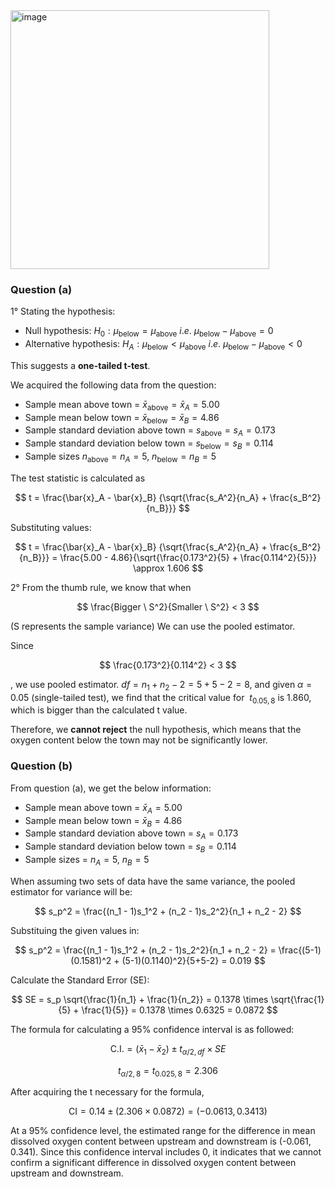 <img width="414" alt="image" src="https://github.com/user-attachments/assets/3e383c19-ace1-48c3-98ca-1eee6f3afac0" />

### Question (a) 
  
1° 
Stating the hypothesis:
- Null hypothesis: $H_0: \mu_{\text{below}} = \mu_{\text{above}}$  $i.e.$ $\mu_{\text{below}} - \mu_{\text{above}} = 0$
- Alternative hypothesis: $H_A: \mu_{\text{below}} < \mu_{\text{above}}$  $i.e.$ $\mu_{\text{below}} - \mu_{\text{above}} < 0$

This suggests a **one-tailed t-test**.

We acquired the following data from the question:
- Sample mean above town = $\bar{x}_{\text{above}} = \bar{x}_A = 5.00$
- Sample mean below town = $\bar{x}_{\text{below}} = \bar{x}_B = 4.86$
- Sample standard deviation above town = $s_{\text{above}} = s_A = 0.173$
- Sample standard deviation below town = $s_{\text{below}} = s_B = 0.114$
- Sample sizes $n_{\text{above}} = n_A = 5$, $n_{\text{below}} = n_B = 5$

The test statistic is calculated as

$$
t = \frac{\bar{x}_A - \bar{x}_B}
{\sqrt{\frac{s_A^2}{n_A} + \frac{s_B^2}{n_B}}}
$$

Substituting values:

$$
t = \frac{\bar{x}_A - \bar{x}_B}
{\sqrt{\frac{s_A^2}{n_A} + \frac{s_B^2}{n_B}}} = \frac{5.00 - 4.86}{\sqrt{\frac{0.173^2}{5} + \frac{0.114^2}{5}}} \approx 1.606
$$

2°
From the thumb rule, we know that when

$$
\frac{Bigger \ S^2}{Smaller \ S^2} < 3
$$

(S represents the sample variance)
We can use the pooled estimator. 

Since 

$$
\frac{0.173^2}{0.114^2} < 3
$$

, we use pooled estimator. 
$df=n_1+n_2-2=5+5-2=8$, and given $\alpha = 0.05$ (single-tailed test), we find that
the critical value for $\ t_{0.05,8}$ is 1.860, which is bigger than the calculated t value.

Therefore, we **cannot reject** the null hypothesis, which means that the oxygen content below the town may not be significantly lower.

### Question (b)
From question (a), we get the below information:
- Sample mean above town = $\bar{x}_A = 5.00$
- Sample mean below town = $\bar{x}_B = 4.86$
- Sample standard deviation above town = $s_A = 0.173$
- Sample standard deviation below town = $s_B = 0.114$
- Sample sizes = $n_A = 5$, $n_B = 5$

When assuming two sets of data have the same variance, the pooled estimator for variance will be:

$$
s_p^2 = \frac{(n_1 - 1)s_1^2 + (n_2 - 1)s_2^2}{n_1 + n_2 - 2}
$$

Substituing the given values in:

$$
s_p^2 = \frac{(n_1 - 1)s_1^2 + (n_2 - 1)s_2^2}{n_1 + n_2 - 2} = \frac{(5-1)(0.1581)^2 + (5-1)(0.1140)^2}{5+5-2} = 0.019
$$

Calculate the Standard Error (SE):

$$
SE = s_p \sqrt{\frac{1}{n_1} + \frac{1}{n_2}} = 0.1378 \times \sqrt{\frac{1}{5} + \frac{1}{5}} = 0.1378 \times 0.6325 = 0.0872
$$

The formula for calculating a 95% confidence interval is as followed:
```math
\text{C.I.} = (\bar{x}_1 - \bar{x}_2) \pm t_{\alpha/2, df} \times SE
```
```math
t_{\alpha/2, 8} = t_{0.025, 8} = 2.306
```

After acquiring the t necessary for the formula,
```math
\text{CI} = 0.14 \pm (2.306 \times 0.0872) = (-0.0613, 0.3413)
```

At a 95% confidence level, the estimated range for the difference in mean dissolved oxygen content between upstream and downstream is (-0.061, 0.341).
Since this confidence interval includes 0, it indicates that we cannot confirm a significant difference in dissolved oxygen content between upstream and downstream.




